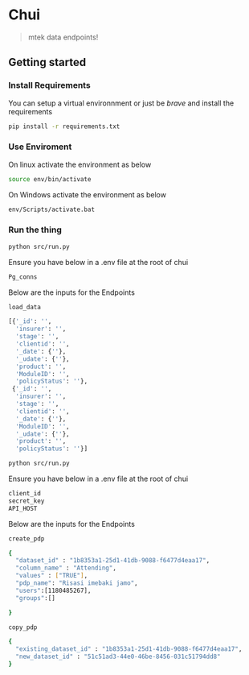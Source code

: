# Chui

> mtek data endpoints!

## Getting started

### Install Requirements

You can setup a virtual environnment or just be _brave_ and install the requirements

```sh
pip install -r requirements.txt
```

### Use Enviroment

On linux activate the environment as below
```sh
source env/bin/activate
```

On Windows activate the environment as below

```sh
env/Scripts/activate.bat
```

### Run the thing

```sh
python src/run.py
```

Ensure you have below in a .env file at the root of chui
```sh
Pg_conns
```
Below are the inputs for the Endpoints
```sh
load_data

[{'_id': '',
  'insurer': '',
  'stage': '',
  'clientid': '',
  '_date': {''},
  '_udate': {''},
  'product': '',
  'ModuleID': '',
  'policyStatus': ''},
 {'_id': '',
  'insurer': '',
  'stage': '',
  'clientid': '',
  '_date': {''},
  'ModuleID': '',
  '_udate': {''},
  'product': '',
  'policyStatus': ''}]
```


```sh
python src/run.py
```

Ensure you have below in a .env file at the root of chui
```sh
client_id
secret_key
API_HOST
```
Below are the inputs for the Endpoints
```sh
create_pdp

{
  "dataset_id" : "1b8353a1-25d1-41db-9088-f6477d4eaa17",
  "column_name" : "Attending",
  "values" : ["TRUE"],
  "pdp_name": "Risasi imebaki jamo",
  "users":[1180485267],
  "groups":[]

}
```

```sh
copy_pdp

{
  "existing_dataset_id" : "1b8353a1-25d1-41db-9088-f6477d4eaa17",
  "new_dataset_id" : "51c51ad3-44e0-46be-8456-031c51794dd8"
}
```
